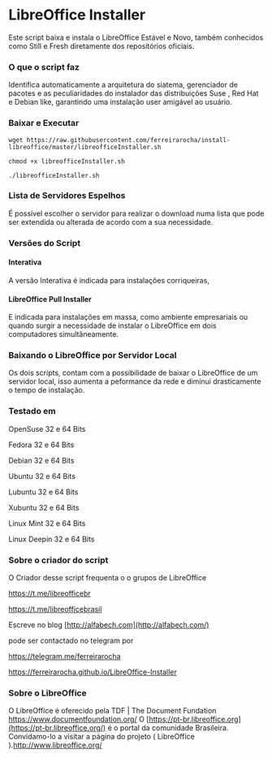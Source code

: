 # LibreOffice Installer

Este script baixa e instala o LibreOffice Estável e Novo, também conhecidos como Still e Fresh diretamente dos repositórios oficiais.

### O que o script faz

Identifica automaticamente a arquitetura do siatema, gerenciador de pacotes e as peculiaridades do instalador das distribuições Suse , Red Hat e Debian like, garantindo uma instalação user amigável ao usuário.



### Baixar e Executar

```
wget https://raw.githubusercontent.com/ferreirarocha/install-libreoffice/master/libreofficeInstaller.sh
```

```
chmod +x libreofficeInstaller.sh
```

```
./libreofficeInstaller.sh
```





### Lista de Servidores Espelhos

É possível escolher o servidor para realizar o download numa lista que pode ser extendida ou alterada de acordo com a sua necessidade.

### Versões do Script

#### Interativa

A versão Interativa é indicada para instalações corriqueiras,

#### LibreOffice Pull Installer

E indicada para instalações em massa, como ambiente empresariais ou quando surgir a necessidade de instalar o LibreOffice em dois computadores simultâneamente.

### Baixando o LibreOffice por Servidor Local

Os dois scripts, contam com a possibilidade de baixar o LibreOffice de um servidor local, isso aumenta a peformance da rede e diminui drasticamente o tempo de instalação.

###  Testado em

OpenSuse 32 e 64 Bits

Fedora 32 e 64 Bits

Debian 32 e 64 Bits

Ubuntu 32 e 64 Bits

Lubuntu 32 e 64 Bits

Xubuntu 32 e 64 Bits

Linux Mint 32 e 64 Bits

Linux Deepin 32 e 64 Bits

### Sobre o criador do script

O Criador desse script frequenta o o grupos de LibreOffice

<https://t.me/libreofficebr>

<https://t.me/libreofficebrasil>

Escreve no blog [http://alfabech.com](http://alfabech.com/)

pode ser contactado no telegram por

<https://telegram.me/ferreirarocha>

https://ferreirarocha.github.io/LibreOffice-Installer 

### Sobre o LibreOffice

O LibreOffice é oferecido pela TDF | The Document Fundation <https://www.documentfoundation.org/> O [https://pt-br.libreoffice.org](https://pt-br.libreoffice.org/) é o portal da comunidade Brasileira. Convidamo-lo a visitar a página do projeto ( LibreOffice ).<http://www.libreoffice.org/>
